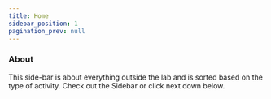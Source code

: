 ```yaml
---
title: Home 
sidebar_position: 1
pagination_prev: null
---
```


### About
This side-bar is about everything outside the lab and is sorted based on the type of activity. Check out the Sidebar or click next down below. 

